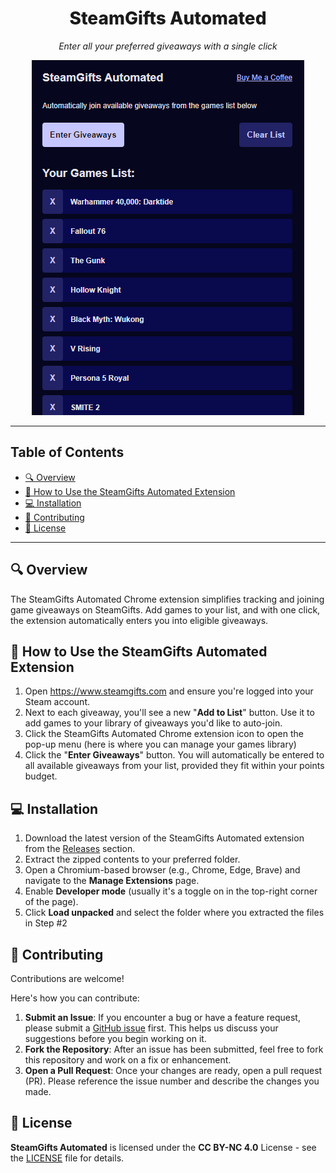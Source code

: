 <div align="center">
  <h1 style="font-weight: 800;">SteamGifts Automated</h1>
  <p style="font-style: italic">Enter all your preferred giveaways with a single click</p>
  <img alt="Screenshot of the SteamGifts Automated Interface" src="https://raw.githubusercontent.com/marinoffDev/SteamGifts-Automated/refs/heads/main/.github/SGA_screenshot.png" width="436">
</div>

---
## Table of Contents
- [🔍 Overview](#-overview)
- [🤔 How to Use the SteamGifts Automated Extension](#-how-to-use-the-steamgifts-automated-extension)
- [💻 Installation](#-installation)
- [🤝 Contributing](#-contributing)
- [📄 License](#-license)
---

## 🔍 Overview 
The SteamGifts Automated Chrome extension simplifies tracking and joining game giveaways on SteamGifts. Add games to your list, and with one click, the extension automatically enters you into eligible giveaways.

## 🤔 How to Use the SteamGifts Automated Extension
1. Open https://www.steamgifts.com and ensure you're logged into your Steam account.
2. Next to each giveaway, you'll see a new "**Add to List**" button. Use it to add games to your library of giveaways you'd like to auto-join.
3. Click the SteamGifts Automated Chrome extension icon to open the pop-up menu (here is where you can manage your games library)
4. Click the "**Enter Giveaways**" button. You will automatically be entered to all available giveaways from your list, provided they fit within your points budget.

## 💻 Installation
1. Download the latest version of the SteamGifts Automated extension from the [Releases](https://github.com/marinoffDev/SteamGifts-Automated/releases) section.
2. Extract the zipped contents to your preferred folder.
3. Open a Chromium-based browser (e.g., Chrome, Edge, Brave) and navigate to the **Manage Extensions** page.
4. Enable **Developer mode** (usually it's a toggle on in the top-right corner of the page).
5. Click **Load unpacked** and select the folder where you extracted the files in Step #2


## 🤝 Contributing
Contributions are welcome!

Here's how you can contribute:

1. **Submit an Issue**: If you encounter a bug or have a feature request, please submit a [GitHub issue](https://github.com/marinoffDev/SteamGifts-Automated/issues) first. This helps us discuss your suggestions before you begin working on it.
2. **Fork the Repository**: After an issue has been submitted, feel free to fork this repository and work on a fix or enhancement.
3. **Open a Pull Request**: Once your changes are ready, open a pull request (PR). Please reference the issue number and describe the changes you made.

## 📄 License
**SteamGifts Automated** is licensed under the **CC BY-NC 4.0** License - see the [LICENSE](https://github.com/marinoffDev/SteamGifts-Automated/blob/main/LICENSE) file for details.